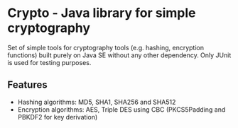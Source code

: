 Crypto - Java library for simple cryptography
=============================================
Set of simple tools for cryptography tools (e.g. hashing, encryption functions) built purely on Java SE
without any other dependency. Only JUnit is used for testing purposes.

Features
--------

-	Hashing algorithms: MD5, SHA1, SHA256 and SHA512
-	Encryption algorithms: AES, Triple DES using CBC (PKCS5Padding and PBKDF2 for key derivation)
